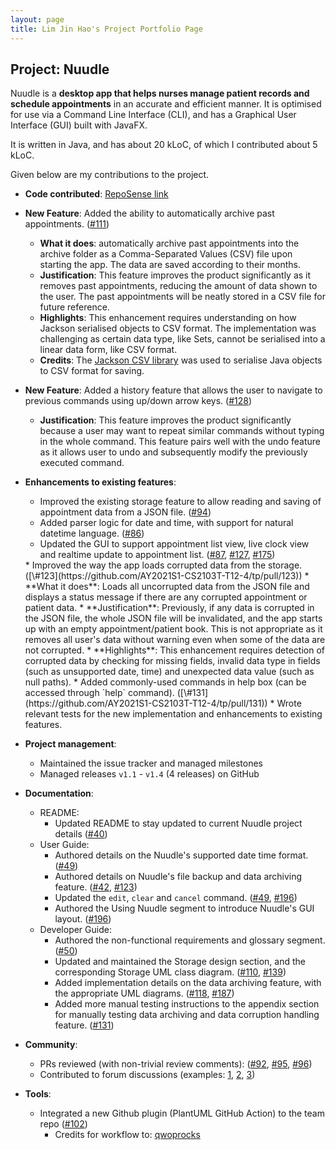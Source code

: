 ```yaml
---
layout: page
title: Lim Jin Hao's Project Portfolio Page
---
```


## Project: Nuudle

Nuudle is a **desktop app that helps nurses manage patient records and schedule appointments** in an accurate and efficient manner.
It is optimised for use via a Command Line Interface (CLI), and has a Graphical User Interface (GUI) built with JavaFX.

It is written in Java, and has about 20 kLoC, of which I contributed about 5 kLoC.

Given below are my contributions to the project.

* **Code contributed**: [RepoSense link](https://nus-cs2103-ay2021s1.github.io/tp-dashboard/#breakdown=true&search=jinhao-l)

* **New Feature**: Added the ability to automatically archive past appointments. ([\#111](https://github.com/AY2021S1-CS2103T-T12-4/tp/pull/111))
  * **What it does**: automatically archive past appointments into the archive folder as a Comma-Separated Values (CSV) file upon starting the app. The data are saved according to their months.
  * **Justification**: This feature improves the product significantly as it removes past appointments, reducing the amount of data shown to the user. The past appointments will be neatly stored in a CSV file for future reference.
  * **Highlights**: This enhancement requires understanding on how Jackson serialised objects to CSV format. The implementation was challenging as certain data type, like Sets, cannot be serialised into a linear data form, like CSV format.
  * **Credits**: The [Jackson CSV library](https://github.com/FasterXML/jackson-dataformats-text/tree/master/csv) was used to serialise Java objects to CSV format for saving.

* **New Feature**: Added a history feature that allows the user to navigate to previous commands using up/down arrow keys. ([\#128](https://github.com/AY2021S1-CS2103T-T12-4/tp/pull/128))
  * **Justification**: This feature improves the product significantly because a user may want to repeat similar commands without typing in the whole command. This feature pairs well with the undo feature as it allows user to undo and subsequently modify the previously executed command.

* **Enhancements to existing features**:
  * Improved the existing storage feature to allow reading and saving of appointment data from a JSON file. ([\#94](https://github.com/AY2021S1-CS2103T-T12-4/tp/pull/94))
  * Added parser logic for date and time, with support for natural datetime language. ([\#86](https://github.com/AY2021S1-CS2103T-T12-4/tp/pull/86))
  * Updated the GUI to support appointment list view, live clock view and realtime update to appointment list. ([\#87](https://github.com/AY2021S1-CS2103T-T12-4/tp/pull/87), [\#127](https://github.com/AY2021S1-CS2103T-T12-4/tp/pull/127), [\#175](https://github.com/AY2021S1-CS2103T-T12-4/tp/pull/175))
  <div style="page-break-after: always;"></div>
  * Improved the way the app loads corrupted data from the storage. ([\#123](https://github.com/AY2021S1-CS2103T-T12-4/tp/pull/123))
    * **What it does**: Loads all uncorrupted data from the JSON file and displays a status message if there are any corrupted appointment or patient data.
    * **Justification**: Previously, if any data is corrupted in the JSON file, the whole JSON file will be invalidated, and the app starts up with an empty appointment/patient book. This is not appropriate as it removes all user's data without warning even when some of the data are not corrupted.
    * **Highlights**: This enhancement requires detection of corrupted data by checking for missing fields, invalid data type in fields (such as unsupported date, time) and unexpected data value (such as null paths).
  * Added commonly-used commands in help box (can be accessed through `help` command). ([\#131](https://github.com/AY2021S1-CS2103T-T12-4/tp/pull/131))
  * Wrote relevant tests for the new implementation and enhancements to existing features.

* **Project management**:
  * Maintained the issue tracker and managed milestones
  * Managed releases `v1.1` - `v1.4` (4 releases) on GitHub

* **Documentation**:
  * README:
    * Updated README to stay updated to current Nuudle project details ([\#40](https://github.com/AY2021S1-CS2103T-T12-4/tp/pull/40))
  * User Guide:
    * Authored details on the Nuudle's supported date time format. ([\#49](https://github.com/AY2021S1-CS2103T-T12-4/tp/pull/49))
    * Authored details on Nuudle's file backup and data archiving feature. ([\#42](https://github.com/AY2021S1-CS2103T-T12-4/tp/pull/42), [\#123](https://github.com/AY2021S1-CS2103T-T12-4/tp/pull/123))
    * Updated the `edit`, `clear` and `cancel` command. ([\#49](https://github.com/AY2021S1-CS2103T-T12-4/tp/pull/49), [\#196](https://github.com/AY2021S1-CS2103T-T12-4/tp/pull/196))
    * Authored the Using Nuudle segment to introduce Nuudle's GUI layout. ([\#196](https://github.com/AY2021S1-CS2103T-T12-4/tp/pull/196))
  * Developer Guide:
    * Authored the non-functional requirements and glossary segment. ([\#50](https://github.com/AY2021S1-CS2103T-T12-4/tp/pull/50))
    * Updated and maintained the Storage design section, and the corresponding Storage UML class diagram. ([\#110](https://github.com/AY2021S1-CS2103T-T12-4/tp/pull/110), [\#139](https://github.com/AY2021S1-CS2103T-T12-4/tp/pull/139))
    * Added implementation details on the data archiving feature, with the appropriate UML diagrams. ([\#118](https://github.com/AY2021S1-CS2103T-T12-4/tp/pull/118), [\#187](https://github.com/AY2021S1-CS2103T-T12-4/tp/pull/187))
    * Added more manual testing instructions to the appendix section for manually testing data archiving and data corruption handling feature. ([\#131](https://github.com/AY2021S1-CS2103T-T12-4/tp/pull/131))

* **Community**:
  * PRs reviewed (with non-trivial review comments): ([\#92](https://github.com/AY2021S1-CS2103T-T12-4/tp/pull/92), [\#95](https://github.com/AY2021S1-CS2103T-T12-4/tp/pull/95), [\#96](https://github.com/AY2021S1-CS2103T-T12-4/tp/pull/96))
  * Contributed to forum discussions
  (examples:
  [1](https://github.com/nus-cs2103-AY2021S1/forum/issues/99#issuecomment-683256251),
  [2](https://github.com/nus-cs2103-AY2021S1/forum/issues/94#issuecomment-692407535),
  [3](https://github.com/nus-cs2103-AY2021S1/forum/issues/318#issuecomment-708233836))

* **Tools**:
  * Integrated a new Github plugin (PlantUML GitHub Action) to the team repo ([\#102](https://github.com/AY2021S1-CS2103T-T12-4/tp/pull/102))
    * Credits for workflow to: [qwoprocks](https://github.com/nus-cs2103-AY2021S1/forum/issues/309#issue-718884781)

